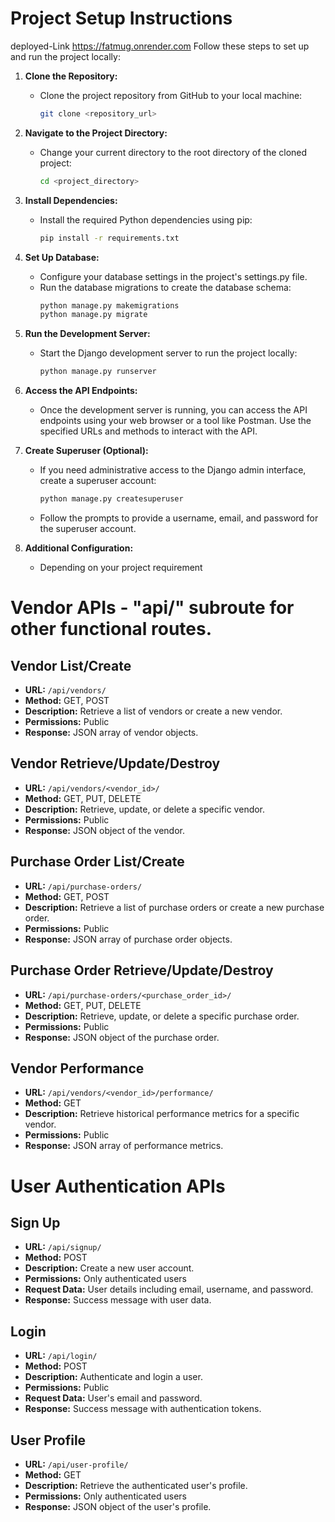 # Project Setup Instructions
deployed-Link https://fatmug.onrender.com
Follow these steps to set up and run the project locally:

1. **Clone the Repository:**
   - Clone the project repository from GitHub to your local machine:
     ```bash
     git clone <repository_url>
     ```

2. **Navigate to the Project Directory:**
   - Change your current directory to the root directory of the cloned project:
     ```bash
     cd <project_directory>
     ```

3. **Install Dependencies:**
   - Install the required Python dependencies using pip:
     ```bash
     pip install -r requirements.txt
     ```

4. **Set Up Database:**
   - Configure your database settings in the project's settings.py file.
   - Run the database migrations to create the database schema:
     ```bash
     python manage.py makemigrations
     python manage.py migrate
     ```

5. **Run the Development Server:**
   - Start the Django development server to run the project locally:
     ```bash
     python manage.py runserver
     ```

6. **Access the API Endpoints:**
   - Once the development server is running, you can access the API endpoints using your web browser or a tool like Postman. Use the specified URLs and methods to interact with the API.

7. **Create Superuser (Optional):**
   - If you need administrative access to the Django admin interface, create a superuser account:
     ```bash
     python manage.py createsuperuser
     ```
   - Follow the prompts to provide a username, email, and password for the superuser account.

8. **Additional Configuration:**
   - Depending on your project requirement


# Vendor APIs  - "api/" subroute for other functional routes.

## Vendor List/Create
- **URL:** `/api/vendors/`
- **Method:** GET, POST
- **Description:** Retrieve a list of vendors or create a new vendor.
- **Permissions:** Public
- **Response:** JSON array of vendor objects.

## Vendor Retrieve/Update/Destroy
- **URL:** `/api/vendors/<vendor_id>/`
- **Method:** GET, PUT, DELETE
- **Description:** Retrieve, update, or delete a specific vendor.
- **Permissions:** Public
- **Response:** JSON object of the vendor.

## Purchase Order List/Create
- **URL:** `/api/purchase-orders/`
- **Method:** GET, POST
- **Description:** Retrieve a list of purchase orders or create a new purchase order.
- **Permissions:** Public
- **Response:** JSON array of purchase order objects.

## Purchase Order Retrieve/Update/Destroy
- **URL:** `/api/purchase-orders/<purchase_order_id>/`
- **Method:** GET, PUT, DELETE
- **Description:** Retrieve, update, or delete a specific purchase order.
- **Permissions:** Public
- **Response:** JSON object of the purchase order.

## Vendor Performance
- **URL:** `/api/vendors/<vendor_id>/performance/`
- **Method:** GET
- **Description:** Retrieve historical performance metrics for a specific vendor.
- **Permissions:** Public
- **Response:** JSON array of performance metrics.

# User Authentication APIs

## Sign Up
- **URL:** `/api/signup/`
- **Method:** POST
- **Description:** Create a new user account.
- **Permissions:** Only authenticated users
- **Request Data:** User details including email, username, and password.
- **Response:** Success message with user data.

## Login
- **URL:** `/api/login/`
- **Method:** POST
- **Description:** Authenticate and login a user.
- **Permissions:** Public
- **Request Data:** User's email and password.
- **Response:** Success message with authentication tokens.

## User Profile
- **URL:** `/api/user-profile/`
- **Method:** GET
- **Description:** Retrieve the authenticated user's profile.
- **Permissions:** Only authenticated users
- **Response:** JSON object of the user's profile.
